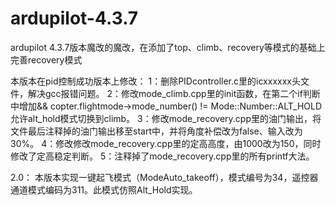 # ardupilot-4.3.7
ardupilot 4.3.7版本魔改的魔改，在添加了top、climb、recovery等模式的基础上完善recovery模式

本版本在pid控制成功版本上修改：
1：删除PIDcontroller.c里的icxxxxxx头文件，解决gcc报错问题。
2：修改mode_climb.cpp里的init函数，在第二个if判断中增加&& copter.flightmode->mode_number() != Mode::Number::ALT_HOLD 允许alt_hold模式切换到climb。
3：修改mode_recovery.cpp里的油门输出，将文件最后注释掉的油门输出移至start中，并将角度补偿改为false、输入改为30%。
4：修改修改mode_recovery.cpp里的定高高度，由1000改为150，同时修改了定高稳定判断。
5：注释掉了mode_recovery.cpp里的所有printf大法。

2.0：
本版本实现一键起飞模式（ModeAuto_takeoff），模式编号为34，遥控器通道模式编码为311。此模式仿照Alt_Hold实现。
